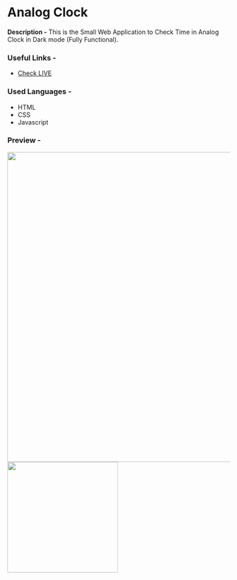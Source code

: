 # Analog Clock

**Description -** This is the Small Web Application to Check Time in Analog Clock in Dark mode (Fully Functional).

### Useful Links - 
- [Check LIVE](https://analog-clock-nu.vercel.app/)

### Used Languages - 
 - HTML
 - CSS
 - Javascript

### Preview -
<img src="https://i.imgur.com/vDnvw6m.png" width="700"/>
<img src="https://i.imgur.com/AexB04h.png" width="250" />
